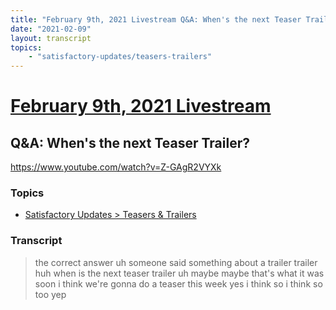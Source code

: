 ```yaml
---
title: "February 9th, 2021 Livestream Q&A: When's the next Teaser Trailer?"
date: "2021-02-09"
layout: transcript
topics:
    - "satisfactory-updates/teasers-trailers"
---
```

# [February 9th, 2021 Livestream](../2021-02-09.md)
## Q&A: When's the next Teaser Trailer?
https://www.youtube.com/watch?v=Z-GAgR2VYXk

### Topics
* [Satisfactory Updates > Teasers & Trailers](../topics/satisfactory-updates/teasers-trailers.md)

### Transcript

> the correct answer uh someone said something about a trailer trailer huh when is the next teaser trailer uh maybe maybe that's what it was soon i think we're gonna do a teaser this week yes i think so i think so too yep
